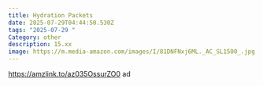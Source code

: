 ```yaml
---
title: Hydration Packets
date: 2025-07-29T04:44:50.530Z
tags: "2025-07-29 "
Category: other
description: 15.xx
image: https://m.media-amazon.com/images/I/81DNFNxj6ML._AC_SL1500_.jpg
---
```

https://amzlink.to/az035OssurZO0 ad